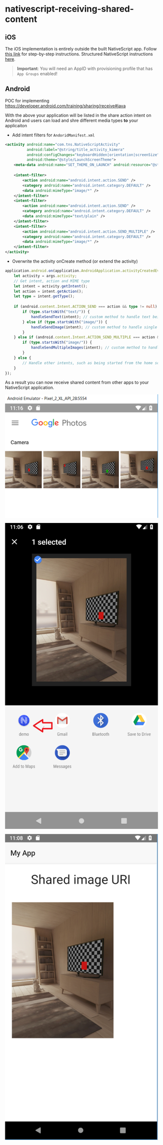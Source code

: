 # nativescript-receiving-shared-content

## iOS

The iOS implementation is entirely outside the built NativeScript app. Follow [this link](https://www.technetexperts.com/mobile/share-extension-in-ios-application-overview-with-example/) for step-by-step instructions. Structured NativeScript instructions [here](https://github.com/NickIliev/NS-Issues-2018-II/tree/master/test/share-extension).

> **Important**: You will need an AppID with provisioning profile that has `App Groups` enabled!

## Android

POC for implementing https://developer.android.com/training/sharing/receive#java

With the above your application will be listed in the share action intent on Android and users can load and shre different media types **to** your applicaiton

- Add intent filters for `AndoridManifest.xml`

```XML
<activity android:name="com.tns.NativeScriptActivity"
          android:label="@string/title_activity_kimera"
          android:configChanges="keyboardHidden|orientation|screenSize"
          android:theme="@style/LaunchScreenTheme">
    <meta-data android:name="SET_THEME_ON_LAUNCH" android:resource="@style/AppTheme" />

    <intent-filter>
        <action android:name="android.intent.action.SEND" />
        <category android:name="android.intent.category.DEFAULT" />
        <data android:mimeType="image/*" />
    </intent-filter>
    <intent-filter>
        <action android:name="android.intent.action.SEND" />
        <category android:name="android.intent.category.DEFAULT" />
        <data android:mimeType="text/plain" />
    </intent-filter>
    <intent-filter>
        <action android:name="android.intent.action.SEND_MULTIPLE" />
        <category android:name="android.intent.category.DEFAULT" />
        <data android:mimeType="image/*" />
    </intent-filter>
</activity>
```

- Overwrite the activity onCreate method (or extend the activity)

```TypeScript
application.android.on(application.AndroidApplication.activityCreatedEvent, function (args) {
    let activity = args.activity;
    // Get intent, action and MIME type
    let intent = activity.getIntent();
    let action = intent.getAction();
    let type = intent.getType();

    if (android.content.Intent.ACTION_SEND === action && type != null) {
        if (type.startsWith("text/")) {
            handleSendText(intent); // custom method to handle text being sent
        } else if (type.startsWith("image/")) {
            handleSendImage(intent); // custom method to handle single image being sent
        }
    } else if (android.content.Intent.ACTION_SEND_MULTIPLE === action && type != null) {
        if (type.startsWith("image/")) {
            handleSendMultipleImages(intent); // custom method to handle multiple images being sent
        }
    } else {
        // Handle other intents, such as being started from the home screen
    }
});
```


As a result you can now receive shared content from other apps to your NativeScript application.

![image one](./demo-001.png)

![image two](./demo-002.png)

![image three](./demo-003.png)